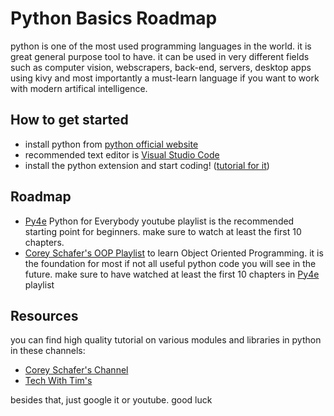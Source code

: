 # Python Basics Roadmap

python is one of the most used programming languages in the world. it is great general purpose tool to have. it can be used in very different fields such as computer vision, webscrapers, back-end, servers, desktop apps using kivy and most importantly a must-learn language if you want to work with modern artifical intelligence. 


## How to get started
- install python from [python official website](https://www.python.org)
- recommended text editor is [Visual Studio Code](https://code.visualstudio.com)
- install the python extension and start coding! ([tutorial for it](https://www.youtube.com/watch?v=vBrrOa_SJog))

## Roadmap
- [Py4e](https://www.youtube.com/playlist?list=PLlRFEj9H3Oj7Bp8-DfGpfAfDBiblRfl5p) Python for Everybody youtube playlist is the recommended starting point for beginners.
make sure to watch at least the first 10 chapters.
- [Corey Schafer's OOP Playlist](https://www.youtube.com/playlist?list=PL-osiE80TeTsqhIuOqKhwlXsIBIdSeYtc) to learn Object Oriented Programming. it is the foundation for most if not all useful python code you will see in the future. make sure to have watched at least the first 10 chapters in [Py4e](https://www.youtube.com/playlist?list=PLlRFEj9H3Oj7Bp8-DfGpfAfDBiblRfl5p) playlist

## Resources
you can find high quality tutorial on various modules and libraries in python in these channels:
- [Corey Schafer's Channel](https://www.youtube.com/c/Coreyms/playlists)
- [Tech With Tim's](https://www.youtube.com/c/TechWithTim/playlists)

besides that, just google it or youtube. good luck

